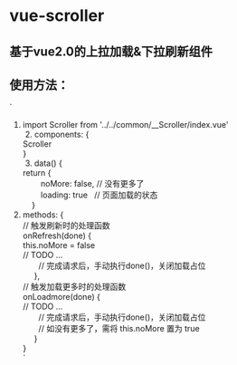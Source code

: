 # vue-scroller

## 基于vue2.0的上拉加载&下拉刷新组件

## 使用方法：  
`
  1. import Scroller from '../../common/__Scroller/index.vue'  
  2. components: {  
       Scroller  
     }  
  3. data() {  
       return {  
         noMore: false,  // 没有更多了  
         loading: true   // 页面加载的状态  
     }  
  4. methods: {  
      // 触发刷新时的处理函数  
      onRefresh(done) {  
        this.noMore = false  
        // TODO ...  
        // 完成请求后，手动执行done()，关闭加载占位  
      },  
      // 触发加载更多时的处理函数   
      onLoadmore(done) {  
        // TODO ...  
        // 完成请求后，手动执行done()，关闭加载占位  
        // 如没有更多了，需将 this.noMore 置为 true  
      }  
    }  
`
